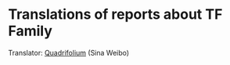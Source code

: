 # Translations of reports about TF Family

 Translator: [Quadrifolium](http://weibo.com/u/5182556773/) (Sina Weibo)
 